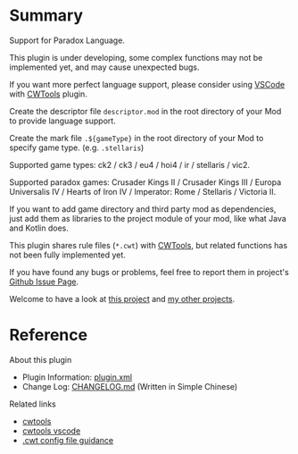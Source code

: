 # Summary

Support for Paradox Language.

This plugin is under developing, some complex functions may not be implemented yet, and may cause unexpected bugs.

If you want more perfect language support, please consider using [VSCode](https://code.visualstudio.com) with [CWTools](https://github.com/cwtools/cwtools-vscode) plugin.

Create the descriptor file `descriptor.mod` in the root directory of your Mod to provide language support.

Create the mark file `.${gameType}` in the root directory of your Mod to specify game type. (e.g. `.stellaris`)  

Supported game types: ck2 / ck3 / eu4 / hoi4 / ir / stellaris / vic2.

Supported paradox games: Crusader Kings II / Crusader Kings III / Europa Universalis IV / Hearts of Iron IV / Imperator: Rome / Stellaris / Victoria II.

If you want to add game directory and third party mod as dependencies, just add them as libraries to the project module of your mod, like what Java and Kotlin does.

This plugin shares rule files (`*.cwt`) with [CWTools](https://github.com/cwtools/cwtools-vscode), but related functions has not been fully implemented yet.

If you have found any bugs or problems, feel free to report them in project's [Github Issue Page](https://github.com/DragonKnightOfBreeze/Paradox-Language-Support/issues).

Welcome to have a look at [this project](https://github.com/DragonKnightOfBreeze/Paradox-Language-Support) and [my other projects](https://github.com/DragonKnightOfBreeze?tab=repositories).

# Reference

About this plugin

* Plugin Information: [plugin.xml](https://github.com/DragonKnightOfBreeze/Paradox-Language-Support/blob/master/src/main/resources/META-INF/plugin.xml)
* Change Log: [CHANGELOG.md](https://github.com/DragonKnightOfBreeze/Paradox-Language-Support/blob/master/CHANGELOG.md) (Written in Simple Chinese)

Related links

* [cwtools](https://github.com/cwtools/cwtools)
* [cwtools vscode](https://github.com/cwtools/cwtools-vscode)
* [.cwt config file guidance](https://github.com/cwtools/cwtools/wiki/.cwt-config-file-guidance)

